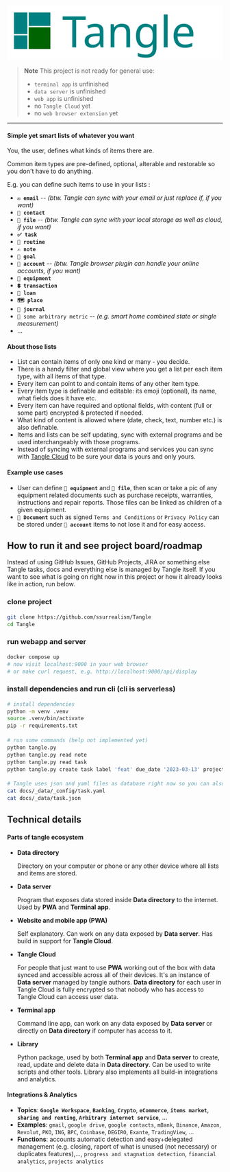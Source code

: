 <img title="" src="docs/logo.svg" alt="s" width="838">

> **Note**
> This project is not ready for general use:
> 
> - `terminal app` is unfinished
> - `data server` is unfinished
> - `web app` is unfinished
> - no `Tangle Cloud` yet
> - no `web browser extension` yet

---

#### Simple yet smart lists of whatever you want

You, the user, defines what kinds of items there are.

Common item types are pre-defined, optional, alterable and restorable so you don't have to do anything. 

E.g. you can define such items to use in your lists :

* **`✉️ email`**  --  *(btw. Tangle can sync with your email or just replace if, if you want)*
* **`👤 contact`**
* **`📁 file`**  --  *(btw. Tangle can sync with your local storage as well as cloud, if you want)*
* **`✅ task`**
* **`🔁 routine`**
* **`✍️ note`**
* **`📅 goal`**
* **`🔑 account`**  --  *(btw. Tangle browser plugin can handle your online accounts, if you want)*
* **`🧳 equipment`**
* **`💲 transaction`**
* **`🏦 loan`**
* **`🗺️ place`**
* **`📒 journal`**
* `🔢 some arbitrary metric`  --  *(e.g. smart home combined state or single measurement)*
* ...

#### About those lists

* List can contain items of only one kind or many - you decide.
* There is a handy filter and global view where you get a list per each item type, with all items of that type.
* Every item can point to and contain items of any other item type.
* Every item type is definable and editable: its emoji (optional), its name, what fields does it have etc.
* Every item can have required and optional fields, with content (full or some part) encrypted & protected if needed.
* What kind of content is allowed where (date, check, text, number etc.) is also definable.
* Items and lists can be self updating, sync with external programs and be used interchangeably with those programs.
* Instead of syncing with external programs and services you can sync with [Tangle Cloud](https://cyber.harvard.edu/projectvrm/Privacy_Manifesto) to be sure your data is yours and only yours.

#### Example use cases

* User can define **`🧳 equipment`** and **`📁 file`**, then scan or take a pic of any equipment related documents such as purchase receipts, warranties, instructions and repair reports. Those files can be linked as children of a given equipment.
* **`📁 Document`** such as signed `Terms and Conditions` or `Privacy Policy` can be stored under **`🔑 account`** items to not lose it and for easy access.

## How to run it and see project board/roadmap

Instead of using GitHub Issues, GitHub Projects, JIRA or something else Tangle tasks, docs and everything else is managed by Tangle itself. If you want to see what is going on right now in this project or how it already looks like in action, run below. 

### clone project

```bash
git clone https://github.com/ssurrealism/Tangle
cd Tangle
```

### run webapp and server

```bash
docker compose up
# now visit localhost:9000 in your web browser
# or make curl request, e.g. http://localhost:9000/api/display
```

### install dependencies and run cli (cli is serverless)

```bash
# install dependencies
python -m venv .venv
source .venv/bin/activate
pip -r requirements.txt

# run some commands (help not implemented yet)
python tangle.py
python tangle.py read note
python tangle.py read task
python tangle.py create task label 'feat' due_date '2023-03-13' project 'cli' title 'implement help command'

# Tangle uses json and yaml files as database right now so you can also read those manually if you want
cat docs/_data/_config/task.yaml
cat docs/_data/task.json
```

## Technical details

#### Parts of tangle ecosystem

* **Data directory**
  
  Directory on your computer or phone or any other device where all lists and items are stored.

* **Data server**
  
  Program that exposes data stored inside **Data directory** to the internet. Used by **PWA** and **Terminal app**.

* **Website and mobile app (PWA)**
  
  Self explanatory. Can work on any data exposed by **Data server**. Has build in support for **Tangle Cloud**.

* **Tangle Cloud**
  
  For people that just want to use **PWA** working out of the box with data synced and accessible across all of their devices. It's an instance of **Data server** managed by tangle authors. **Data directory** for each user in Tangle Cloud is fully encrypted so that nobody who has access to Tangle Cloud can access user data.

* **Terminal app**
  
  Command line app, can work on any data exposed by **Data server** or directly on **Data directory** if computer has access to it.

* **Library**
  
  Python package, used by both **Terminal app** and **Data server** to create, read, update and delete data in **Data directory**.
  Can be used to write scripts and other tools. Library also implements all build-in integrations and analytics.

#### Integrations & Analytics

* **Topics**: **`Google Workspace`**, **`Banking`**, **`Crypto`**, **`eCommerce`**, **`items market`**, **`sharing and renting`**, **`Arbitrary internet service`**, ...
* **Examples**: `gmail`, `google drive`, `google contacts`, `mBank`, `Binance`, `Amazon`, `Revolut`,  `PKO`, `ING`, `BPC`, `Coinbase`, `DEGIRO`, `Exante`, `TradingView`, ...
* **Functions**: accounts automatic detection and easy+delegated management (e.g. closing, raport of what is unused (not necessary) or duplicates features),..., `progress and stagnation detection`, `financial analytics`, `projects analytics`

# 
